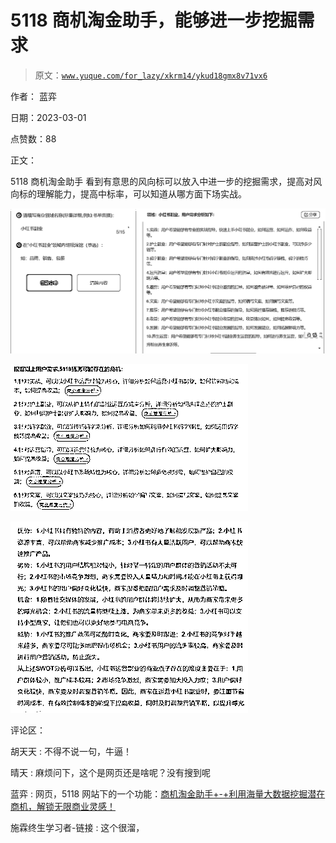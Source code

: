 # 5118 商机淘金助手，能够进一步挖掘需求

> 原文：[`www.yuque.com/for_lazy/xkrm14/ykud18gmx8v71vx6`](https://www.yuque.com/for_lazy/xkrm14/ykud18gmx8v71vx6)

作者： 蓝弈 

日期：2023-03-01 

点赞数：88 

正文： 

5118 商机淘金助手 看到有意思的风向标可以放入中进一步的挖掘需求，提高对风向标的理解能力，提高中标率，可以知道从哪方面下场实战。 

![](img/c29dd823a334fa53f79ec2e443d54b4e.png)  

![](img/b4fd628a514a24c8aab6041fc2d30fde.png)  

![](img/3c9f68b2bc8d75f80c9049afbd275754.png)  

评论区： 

胡天天 : 不得不说一句，牛逼！ 

晴天 : 麻烦问下，这个是网页还是啥呢？没有搜到呢 

蓝弈 : 网页，5118 网站下的一个功能：[商机淘金助手+-+利用海量大数据挖掘潜在商机，解锁无限商业灵感！](https://www.5118.com/niche) 

施霖终生学习者-链接 : 这个很溜， 


